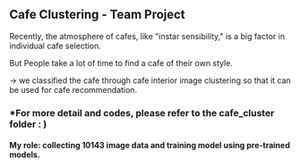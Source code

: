 
## Cafe Clustering - Team Project


Recently, the atmosphere of cafes, like "instar sensibility," is a big factor in individual cafe selection. 


But People take a lot of time to find a cafe of their own style. 


-> we classified the cafe through cafe interior image clustering so that it can be used for cafe recommendation.


### *For more detail and codes, please refer to the cafe_cluster folder : )


#### My role: collecting 10143 image data and training model using pre-trained models.
